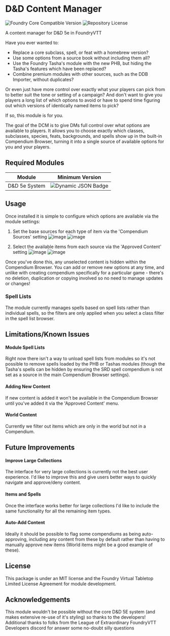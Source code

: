 # D&D Content Manager
![Foundry Core Compatible Version](https://img.shields.io/badge/dynamic/json.svg?url=https%3A%2F%2Fraw.githubusercontent.com%2Fjennis0%2Fdcm%2Fmain%2Fmodule.json&label=Foundry%20Version&query=$.compatibility.verified&colorB=orange)
![Repository License](https://img.shields.io/github/license/jennis0/dcm)

A content manager for D&amp;D 5e in FoundryVTT


Have you ever wanted to:
- Replace a core subclass, spell, or feat with a homebrew version?
- Use some options from a source book without including them all?
- Use the Foundry Tasha's module with the new PHB, but hiding the Tasha's features which have been replaced?
- Combine premium modules with other sources, such as the DDB Importer, without duplicates?
  
Or even just have more control over exactly what your players can pick from to better suit the tone or setting of a campaign? And don't want to give you players a long list of which options to avoid or have to spend time figuring out which versions of identically named items to pick?

If so, this module is for you.

The goal of the DCM is to give DMs full control over what options are available to players. It allows you to choose exactly which classes, subclasses, species, feats, backgrounds, and spells show up in the built-in Compendium Browser, turning it into a single source of available options for you and your players.

## Required Modules  
| Module | Minimum Version |  
| --- | --- | 
| D&D 5e System | ![Dynamic JSON Badge](https://img.shields.io/badge/dynamic/json?url=https%3A%2F%2Fraw.githubusercontent.com%2Fjennis0%2Fdcm%2Fmain%2Fmodule.json&query=$.relationships.systems%5B%3A1%5D.compatibility.minimum&label=%20&color=orange) |  

## Usage
Once installed it is simple to configure which options are available via the module settings:
1. Set the base sources for each type of item via the 'Compendium Sources' setting
   ![image](https://github.com/user-attachments/assets/c5133ff9-c8c5-4663-9d9a-e26ed5fd4813)
   ![image](https://github.com/user-attachments/assets/4f6369d8-dca4-412e-9bfd-81a8cbd4afb7)


3. Select the available items from each source via the 'Approved Content' setting
   ![image](https://github.com/user-attachments/assets/2b8fe88b-78b5-45f3-a9c8-02d6df16f431)
   ![image](https://github.com/user-attachments/assets/f6ae60a2-1c28-481b-aaf9-cc98585a1de1)


Once you've done this, any unselected content is hidden within the Compendium Browser. You can add or remove new options at any time, and unlike with creating compendium specifically for a particular game - there's no deletion, duplication or copying involved so no need to manage updates or changes!

### Spell Lists
The module currently manages spells based on spell lists rather than individual spells, so the filters are only applied when you select a class filter in the spell list browser. 

## Limitations/Known Issues

#### Module Spell Lists
Right now there isn't a way to unload spell lists from modules so it's not possible to remove spells loaded by the PHB or Tashas modules (though the Tasha's spells can be hidden by ensuring the SRD spell compendium is not set as a source in the main Compendium Browser settings).

#### Adding New Content
If new content is added it won't be available in the Compendium Browser until you've added it via the 'Approved Content' menu.

#### World Content
Currently we filter out items which are only in the world but not in a Compendium. 

## Future Improvements

#### Improve Large Collections
The interface for very large collections is currently not the best user experience. I'd like to improve this and give users better ways to quickly navigate and approve/deny content.

#### Items and Spells
Once the interface works better for large collections I'd like to include the same functionality for all the remaining item types.

#### Auto-Add Content
Ideally it should be possible to flag some compendiums as being auto-approving, including any content from these by default rather than having to manually approve new items (World items might be a good example of these). 

## License
This package is under an MIT license and the Foundry Virtual Tabletop Limited License Agreement for module development.

## Acknowledgements
This module wouldn't be possible without the core D&D 5E system (and makes extensive re-use of it's styling) so thanks to the developers!
Additional thanks to folks from the League of Extraordinary FoundryVTT Developers discord for answer some no-doubt silly questions

